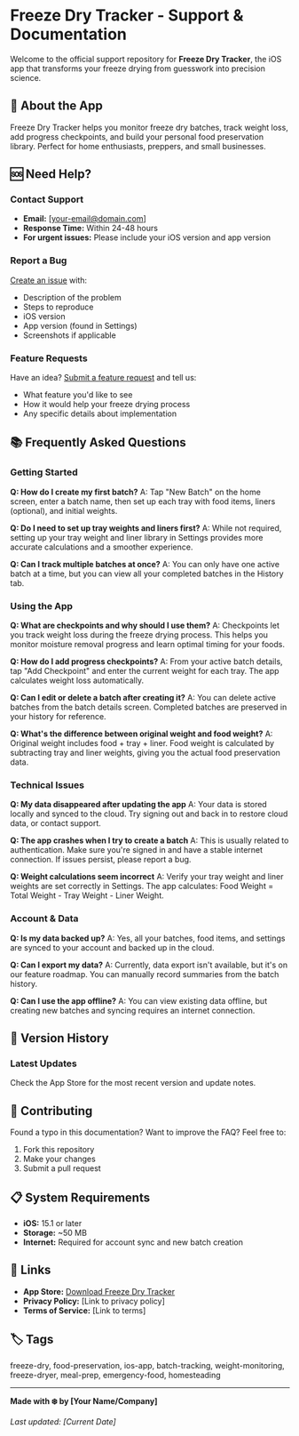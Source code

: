 # Freeze Dry Tracker - Support & Documentation

Welcome to the official support repository for **Freeze Dry Tracker**, the iOS app that transforms your freeze drying from guesswork into precision science.

## 📱 About the App

Freeze Dry Tracker helps you monitor freeze dry batches, track weight loss, add progress checkpoints, and build your personal food preservation library. Perfect for home enthusiasts, preppers, and small businesses.

## 🆘 Need Help?

### Contact Support
- **Email:** [your-email@domain.com]
- **Response Time:** Within 24-48 hours
- **For urgent issues:** Please include your iOS version and app version

### Report a Bug
[Create an issue](../../issues/new) with:
- Description of the problem
- Steps to reproduce
- iOS version
- App version (found in Settings)
- Screenshots if applicable

### Feature Requests
Have an idea? [Submit a feature request](../../issues/new) and tell us:
- What feature you'd like to see
- How it would help your freeze drying process
- Any specific details about implementation

## 📚 Frequently Asked Questions

### Getting Started
**Q: How do I create my first batch?**
A: Tap "New Batch" on the home screen, enter a batch name, then set up each tray with food items, liners (optional), and initial weights.

**Q: Do I need to set up tray weights and liners first?**
A: While not required, setting up your tray weight and liner library in Settings provides more accurate calculations and a smoother experience.

**Q: Can I track multiple batches at once?**
A: You can only have one active batch at a time, but you can view all your completed batches in the History tab.

### Using the App
**Q: What are checkpoints and why should I use them?**
A: Checkpoints let you track weight loss during the freeze drying process. This helps you monitor moisture removal progress and learn optimal timing for your foods.

**Q: How do I add progress checkpoints?**
A: From your active batch details, tap "Add Checkpoint" and enter the current weight for each tray. The app calculates weight loss automatically.

**Q: Can I edit or delete a batch after creating it?**
A: You can delete active batches from the batch details screen. Completed batches are preserved in your history for reference.

**Q: What's the difference between original weight and food weight?**
A: Original weight includes food + tray + liner. Food weight is calculated by subtracting tray and liner weights, giving you the actual food preservation data.

### Technical Issues
**Q: My data disappeared after updating the app**
A: Your data is stored locally and synced to the cloud. Try signing out and back in to restore cloud data, or contact support.

**Q: The app crashes when I try to create a batch**
A: This is usually related to authentication. Make sure you're signed in and have a stable internet connection. If issues persist, please report a bug.

**Q: Weight calculations seem incorrect**
A: Verify your tray weight and liner weights are set correctly in Settings. The app calculates: Food Weight = Total Weight - Tray Weight - Liner Weight.

### Account & Data
**Q: Is my data backed up?**
A: Yes, all your batches, food items, and settings are synced to your account and backed up in the cloud.

**Q: Can I export my data?**
A: Currently, data export isn't available, but it's on our feature roadmap. You can manually record summaries from the batch history.

**Q: Can I use the app offline?**
A: You can view existing data offline, but creating new batches and syncing requires an internet connection.

## 🔄 Version History

### Latest Updates
Check the App Store for the most recent version and update notes.

## 🤝 Contributing

Found a typo in this documentation? Want to improve the FAQ? Feel free to:
1. Fork this repository
2. Make your changes
3. Submit a pull request

## 📋 System Requirements

- **iOS:** 15.1 or later
- **Storage:** ~50 MB
- **Internet:** Required for account sync and new batch creation

## 🔗 Links

- **App Store:** [Download Freeze Dry Tracker](https://apps.apple.com/app/your-app-id)
- **Privacy Policy:** [Link to privacy policy]
- **Terms of Service:** [Link to terms]

## 🏷️ Tags

freeze-dry, food-preservation, ios-app, batch-tracking, weight-monitoring, freeze-dryer, meal-prep, emergency-food, homesteading

---

**Made with ❄️ by [Your Name/Company]**

*Last updated: [Current Date]*
